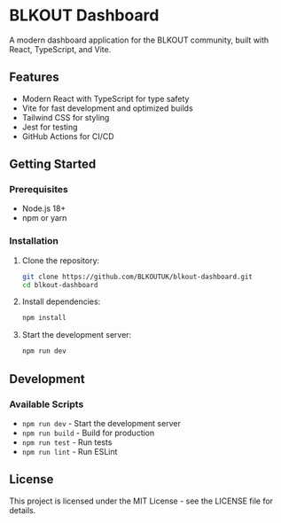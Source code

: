 # BLKOUT Dashboard

A modern dashboard application for the BLKOUT community, built with React, TypeScript, and Vite.

## Features

- Modern React with TypeScript for type safety
- Vite for fast development and optimized builds
- Tailwind CSS for styling
- Jest for testing
- GitHub Actions for CI/CD

## Getting Started

### Prerequisites

- Node.js 18+
- npm or yarn

### Installation

1. Clone the repository:
   ```bash
   git clone https://github.com/BLKOUTUK/blkout-dashboard.git
   cd blkout-dashboard
   ```

2. Install dependencies:
   ```bash
   npm install
   ```

3. Start the development server:
   ```bash
   npm run dev
   ```

## Development

### Available Scripts

- `npm run dev` - Start the development server
- `npm run build` - Build for production
- `npm run test` - Run tests
- `npm run lint` - Run ESLint

## License

This project is licensed under the MIT License - see the LICENSE file for details.